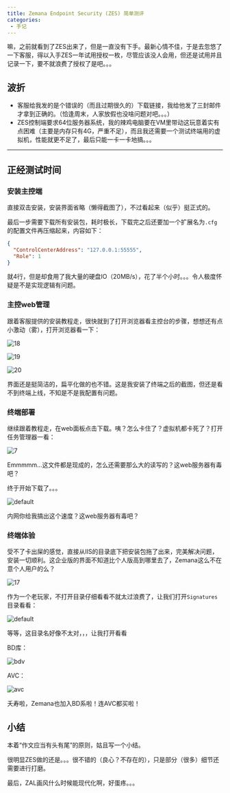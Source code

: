 ```yaml
---
title: Zemana Endpoint Security (ZES) 简单测评
categories:
 - 手记
---
```


嘛，之前就看到了ZES出来了，但是一直没有下手。最新心情不佳，于是去忽悠了一下客服，得以入手ZES一年试用授权一枚，尽管应该没人会用，但还是试用并且记录一下，要不就浪费了授权了是吧。。。

## 波折

- 客服给我发的是个错误的（而且过期很久的）下载链接，我给他发了三封邮件才拿到正确的。（恰逢周末，人家放假也没啥问题对吧。。。）
- ZES控制端要求64位服务器系统，我的辣鸡电脑要在VM里带动这玩意着实有点困难（主要是内存只有4G，严重不足），而且我还需要一个测试终端用的虚拟机，性能就更不足了，最后只能一卡一卡地搞。。。


--------

## 正经测试时间

### 安装主控端

直接双击安装，安装界面省略（懒得截图了），不过看起来（似乎）挺正式的。

最后一步需要下载所有安装包，耗时极长，下载完之后还要加一个扩展名为`.cfg`的配置文件再压缩起来，内容如下：

```json
{
  "ControlCenterAddress": "127.0.0.1:55555",
  "Role": 1
}
```

就4行，但是却食用了我大量的硬盘IO（20MB/s），花了半个小时。。。令人极度怀疑是不是实现逻辑有问题。

### 主控web管理

跟着客服提供的安装教程走，很快就到了打开浏览器看主控台的步骤，想想还有点小激动（雾），打开浏览器看一下：

![18](https://user-images.githubusercontent.com/7552030/32311336-0e91bae2-bfd3-11e7-9121-8cfe781376c3.png)

![19](https://user-images.githubusercontent.com/7552030/32311338-0ef6879c-bfd3-11e7-8922-eb0676bce9f6.png)

![20](https://user-images.githubusercontent.com/7552030/32311339-0f317d52-bfd3-11e7-935f-f3f28583439f.png)

界面还是挺简洁的，扁平化做的也不错。这是我安装了终端之后的截图，但还是看不到终端上线，不知是不是我配置有问题。

### 终端部署

继续跟着教程走，在web面板点击下载。咦？怎么卡住了？虚拟机都卡死了？打开任务管理器一看：

![7](https://user-images.githubusercontent.com/7552030/32311324-0c81b48c-bfd3-11e7-97a8-8f53cf1c5f56.png)

Emmmmm...这文件都是现成的，怎么还需要那么大的读写的？这web服务器有毒吧？

终于开始下载了。。。

![default](https://user-images.githubusercontent.com/7552030/32319961-27b85016-bff7-11e7-81d2-4bd2b694b085.png)

内网你给我搞出这个速度？这web服务器有毒吧？

### 终端体验

受不了卡出屎的感觉，直接从IIS的目录底下把安装包拖了出来，完美解决问题，安装一切顺利。这企业版的界面不知道比个人版高到哪里去了，Zemana这么不在意个人用户的么？

![17](https://user-images.githubusercontent.com/7552030/32311335-0e619a4c-bfd3-11e7-8365-ec5565cd447d.png)

作为一个老玩家，不打开目录仔细看看不就太过浪费了，让我们打开`Signatures`目录看看：

![default](https://user-images.githubusercontent.com/7552030/32319743-83307636-bff6-11e7-8967-fdc2620ad8a2.png)

等等，这目录名好像不太对，，，让我打开看看

BD库：

![bdv](https://user-images.githubusercontent.com/7552030/32319745-841dc22e-bff6-11e7-82c5-bf6e4874108e.png)

AVC：

![avc](https://user-images.githubusercontent.com/7552030/32319744-83abc5b6-bff6-11e7-8fa8-e0f7c2da99d2.png)

夭寿啦，Zemana也加入BD系啦！连AVC都买啦！

## 小结

本着“作文应当有头有尾”的原则，姑且写一个小结。

很明显ZES做的还是。。。很不错的（良心？不存在的），只是部分（很多）细节还需要进行打磨。

最后，ZAL画风什么时候能现代化啊，好蛋疼。。。
